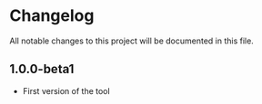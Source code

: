# Changelog

All notable changes to this project will be documented in this file.

## 1.0.0-beta1

- First version of the tool
